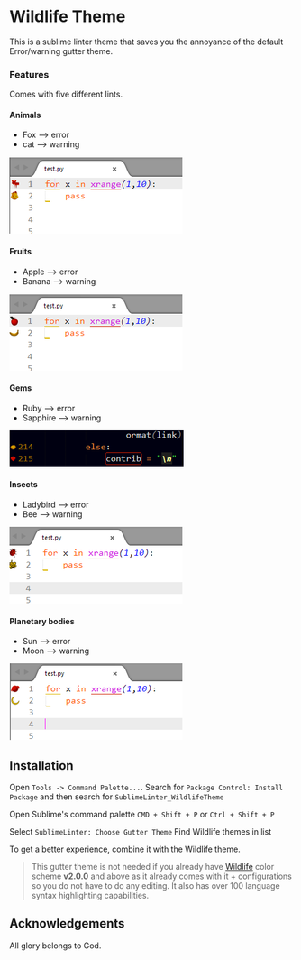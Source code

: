 
# Wildlife Theme
This is a sublime linter theme that saves you the annoyance of the default Error/warning gutter theme.

### Features
Comes with five different lints.

#### Animals
* Fox --> error
* cat --> warning

![preview preview](preview/animal.png)

#### Fruits
* Apple --> error
* Banana --> warning

![Fruits preview](preview/fruit.png)

#### Gems
* Ruby --> error
* Sapphire --> warning

![Fruits preview](preview/gems.png)

#### Insects
* Ladybird --> error
* Bee --> warning

![Insects preview](preview/insect.png)

#### Planetary bodies
* Sun --> error
* Moon --> warning

![Solar preview](preview/solar.png)


## Installation
Open `Tools -> Command Palette...`. Search for `Package Control: Install Package` and then search for `SublimeLinter_WildlifeTheme`
	

Open Sublime's command palette `CMD + Shift + P` or `Ctrl + Shift + P`

Select `SublimeLinter: Choose Gutter Theme`
Find Wildlife themes in list

To get a better experience, combine it with the Wildlife theme. 

> This gutter theme is not needed if you already have [Wildlife](https://packagecontrol.io/packages/Wildlife) color scheme **v2.0.0** and above as it already comes with it + configurations so you do not have to do any editing. It also has over 100 language syntax highlighting capabilities.

## Acknowledgements
All glory belongs to God.

